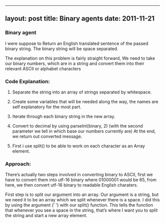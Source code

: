 
---
layout: post
title: Binary agents
date: 2011-11-21
---

### Binary agent

I were suppose to Return an English translated sentence of the passed binary string.  The binary string will be space separated.

The explanation on this problem is fairly straight forward, We need to take our binary numbers, which are in a string and convert them into their relevant ASCII or alphabet characters


### Code Explanation:

1. Separate the string into an array of strings separated by whitespace.

2. Create some variables that will be needed along the way, the names are self explanatory for the most part.

3. Iterate through each binary string in the new array.

4. Convert to decimal by using parseInt(binary, 2) (with the second parameter we tell in which base our numbers currently are)
    At the end, we return out converted message.

5. First i use split() to be able to work on each character as an Array element.

### Approach:

There’s actually two steps involved in converting binary to ASCII, first we have to convert them into utf-16 binary where 01000001 would be 65, from here, we then convert utf-16 binary to readable English charaters.

First step is to split our argument into an array. Our argument is a string, but we need it to be an array which we split whenever there is a space.  I  did this by using the argument (' ') with our split() function.  This tells the function that whenever you see a space in the string, that’s where I want you to split the string and start a new array element.




